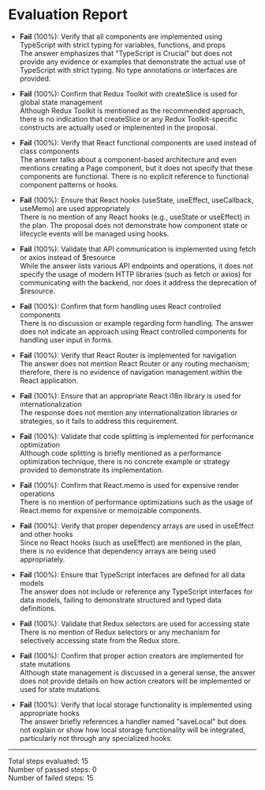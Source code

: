 # Evaluation Report

- **Fail** (100%): Verify that all components are implemented using TypeScript with strict typing for variables, functions, and props  
  The answer emphasizes that "TypeScript is Crucial" but does not provide any evidence or examples that demonstrate the actual use of TypeScript with strict typing. No type annotations or interfaces are provided.

- **Fail** (100%): Confirm that Redux Toolkit with createSlice is used for global state management  
  Although Redux Toolkit is mentioned as the recommended approach, there is no indication that createSlice or any Redux Toolkit-specific constructs are actually used or implemented in the proposal.

- **Fail** (100%): Verify that React functional components are used instead of class components  
  The answer talks about a component-based architecture and even mentions creating a Page component, but it does not specify that these components are functional. There is no explicit reference to functional component patterns or hooks.

- **Fail** (100%): Ensure that React hooks (useState, useEffect, useCallback, useMemo) are used appropriately  
  There is no mention of any React hooks (e.g., useState or useEffect) in the plan. The proposal does not demonstrate how component state or lifecycle events will be managed using hooks.

- **Fail** (100%): Validate that API communication is implemented using fetch or axios instead of $resource  
  While the answer lists various API endpoints and operations, it does not specify the usage of modern HTTP libraries (such as fetch or axios) for communicating with the backend, nor does it address the deprecation of $resource.

- **Fail** (100%): Confirm that form handling uses React controlled components  
  There is no discussion or example regarding form handling. The answer does not indicate an approach using React controlled components for handling user input in forms.

- **Fail** (100%): Verify that React Router is implemented for navigation  
  The answer does not mention React Router or any routing mechanism; therefore, there is no evidence of navigation management within the React application.

- **Fail** (100%): Ensure that an appropriate React i18n library is used for internationalization  
  The response does not mention any internationalization libraries or strategies, so it fails to address this requirement.

- **Fail** (100%): Validate that code splitting is implemented for performance optimization  
  Although code splitting is briefly mentioned as a performance optimization technique, there is no concrete example or strategy provided to demonstrate its implementation.

- **Fail** (100%): Confirm that React.memo is used for expensive render operations  
  There is no mention of performance optimizations such as the usage of React.memo for expensive or memoizable components.

- **Fail** (100%): Verify that proper dependency arrays are used in useEffect and other hooks  
  Since no React hooks (such as useEffect) are mentioned in the plan, there is no evidence that dependency arrays are being used appropriately.

- **Fail** (100%): Ensure that TypeScript interfaces are defined for all data models  
  The answer does not include or reference any TypeScript interfaces for data models, failing to demonstrate structured and typed data definitions.

- **Fail** (100%): Validate that Redux selectors are used for accessing state  
  There is no mention of Redux selectors or any mechanism for selectively accessing state from the Redux store.

- **Fail** (100%): Confirm that proper action creators are implemented for state mutations  
  Although state management is discussed in a general sense, the answer does not provide details on how action creators will be implemented or used for state mutations.

- **Fail** (100%): Verify that local storage functionality is implemented using appropriate hooks  
  The answer briefly references a handler named "saveLocal" but does not explain or show how local storage functionality will be integrated, particularly not through any specialized hooks.

---

Total steps evaluated: 15  
Number of passed steps: 0  
Number of failed steps: 15
